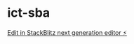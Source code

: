 # ict-sba

[Edit in StackBlitz next generation editor ⚡️](https://stackblitz.com/~/github.com/iz0k7/ict-sba)
